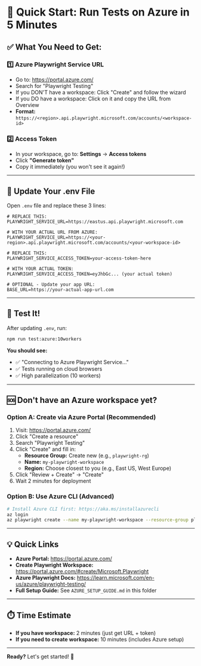 # 🚀 Quick Start: Run Tests on Azure in 5 Minutes

## ✅ What You Need to Get:

### 1️⃣ Azure Playwright Service URL
- Go to: https://portal.azure.com/
- Search for "Playwright Testing"
- If you DON'T have a workspace: Click "Create" and follow the wizard
- If you DO have a workspace: Click on it and copy the URL from Overview
- **Format:** `https://<region>.api.playwright.microsoft.com/accounts/<workspace-id>`

### 2️⃣ Access Token
- In your workspace, go to: **Settings** → **Access tokens**
- Click **"Generate token"**
- Copy it immediately (you won't see it again!)

---

## 📝 Update Your .env File

Open `.env` file and replace these 3 lines:

```env
# REPLACE THIS:
PLAYWRIGHT_SERVICE_URL=https://eastus.api.playwright.microsoft.com

# WITH YOUR ACTUAL URL FROM AZURE:
PLAYWRIGHT_SERVICE_URL=https://<your-region>.api.playwright.microsoft.com/accounts/<your-workspace-id>

# REPLACE THIS:
PLAYWRIGHT_SERVICE_ACCESS_TOKEN=your-access-token-here

# WITH YOUR ACTUAL TOKEN:
PLAYWRIGHT_SERVICE_ACCESS_TOKEN=eyJhbGc... (your actual token)

# OPTIONAL - Update your app URL:
BASE_URL=https://your-actual-app-url.com
```

---

## 🎯 Test It!

After updating `.env`, run:

```bash
npm run test:azure:10workers
```

**You should see:**
- ✅ "Connecting to Azure Playwright Service..."
- ✅ Tests running on cloud browsers
- ✅ High parallelization (10 workers)

---

## 🆘 Don't have an Azure workspace yet?

### Option A: Create via Azure Portal (Recommended)
1. Visit: https://portal.azure.com/
2. Click "Create a resource"
3. Search "Playwright Testing"
4. Click "Create" and fill in:
   - **Resource Group:** Create new (e.g., `playwright-rg`)
   - **Name:** `my-playwright-workspace`
   - **Region:** Choose closest to you (e.g., East US, West Europe)
5. Click "Review + Create" → "Create"
6. Wait 2 minutes for deployment

### Option B: Use Azure CLI (Advanced)
```bash
# Install Azure CLI first: https://aka.ms/installazurecli
az login
az playwright create --name my-playwright-workspace --resource-group playwright-rg --location eastus
```

---

## 💡 Quick Links

- **Azure Portal:** https://portal.azure.com/
- **Create Playwright Workspace:** https://portal.azure.com/#create/Microsoft.Playwright
- **Azure Playwright Docs:** https://learn.microsoft.com/en-us/azure/playwright-testing/
- **Full Setup Guide:** See `AZURE_SETUP_GUIDE.md` in this folder

---

## ⏱️ Time Estimate

- **If you have workspace:** 2 minutes (just get URL + token)
- **If you need to create workspace:** 10 minutes (includes Azure setup)

---

**Ready?** Let's get started! 🚀

